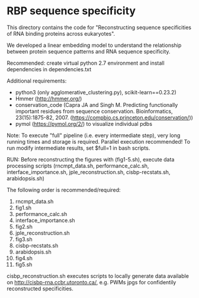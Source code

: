 # RBP sequence specificity
This directory contains the code for "Reconstructing sequence specificities of RNA binding proteins across eukaryotes".

We developed a linear embedding model to understand the relationship between protein sequence patterns and RNA sequence specificity. 

Recommended: create virtual python 2.7 environment and install dependencies in dependencies.txt

Additional requirements: 

- python3 (only agglomerative_clustering.py), scikit-learn==0.23.2)
- Hmmer (http://hmmer.org/)
- conservation_code (Capra JA and Singh M. Predicting functionally important residues from sequence conservation. Bioinformatics, 23(15):1875-82, 2007.
(https://compbio.cs.princeton.edu/conservation/))
- pymol (https://pymol.org/2/) to visualize individual pdbs

Note: 
To execute "full" pipeline (i.e. every intermediate step), very long running times and storage is required. Parallel execution recommended!
To run modify intermediate results, set $full=1 in bash scripts.

RUN:
Before reconstructing the figures with (fig1-5.sh), execute data processing scripts (rncmpt_data.sh, performance_calc.sh, interface_importance.sh, jple_reconstruction.sh, cisbp-recstats.sh, arabidopsis.sh)

The following order is recommended/required:

1. rncmpt_data.sh
2. fig1.sh
3. performance_calc.sh
4. interface_importance.sh
5. fig2.sh
6. jple_reconstruction.sh
7. fig3.sh
8. cisbp-recstats.sh
9. arabidopsis.sh
10. fig4.sh
11. fig5.sh

cisbp_reconstruction.sh executes scripts to locally generate data available on http://cisbp-rna.ccbr.utoronto.ca/, e.g. PWMs jpgs for confidentily reconstructed specificities. 




